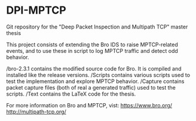 # DPI-MPTCP
Git repository for the "Deep Packet Inspection and Multipath TCP" master thesis

This project consists of extending the Bro IDS to raise MPTCP-related events, and to use these in script to log MPTCP
traffic and detect odd behavior.

/bro-2.3.1 contains the modified source code for Bro. It is compiled and installed like the release versions.
/Scripts contains various scripts used to test the implementation and explore MPTCP behavior.
/Capture contains packet capture files (both of real a generated traffic) used to test the scripts.
/Text contains the LaTeX code for the thesis.


For more information on Bro and MPTCP, vist:
https://www.bro.org/
http://multipath-tcp.org/
